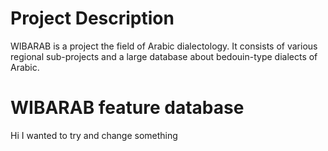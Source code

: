 # Project Description
WIBARAB is a project the field of Arabic dialectology. It consists of various regional sub-projects and a large database about bedouin-type dialects of Arabic.
# WIBARAB feature database
Hi I wanted to try and change something

